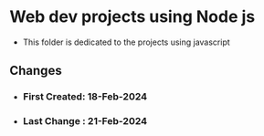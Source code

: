 # Web dev projects using Node js

- This folder is dedicated to the projects using javascript

## Changes

- ### First Created: 18-Feb-2024
- ### Last Change : 21-Feb-2024
